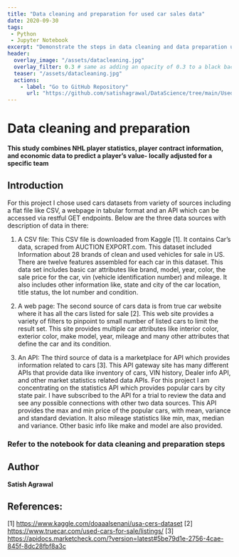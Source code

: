 ```yaml
---
title: "Data cleaning and preparation for used car sales data"
date: 2020-09-30
tags:
 - Python
 - Jupyter Notebook
excerpt: "Demonstrate the steps in data cleaning and data preparation using used car sales dataset"
header:
  overlay_image: "/assets/datacleaning.jpg"
  overlay_filter: 0.3 # same as adding an opacity of 0.3 to a black background
  teaser: "/assets/datacleaning.jpg"
  actions:
    - label: "Go to GitHub Repository"
      url: "https://github.com/satishagrawal/DataScience/tree/main/Used%20Car%20Sales%20Data%20Preparation"
---
```


# Data cleaning and preparation
**This study combines NHL player statistics, player contract information, and economic data to predict a player’s value- locally adjusted for a specific team**

## Introduction
For this project I chose used cars datasets from variety of sources including a flat file like CSV, a webpage in tabular format and an API which can be accessed via restful GET endpoints. Below are the three data sources with description of data in there:

1.	A CSV file: This CSV file is downloaded from Kaggle [1]. It contains Car’s data, scraped from AUCTION EXPORT.com. This dataset included Information about 28 brands of clean and used vehicles for sale in US. There are twelve features assembled for each car in this dataset. This data set includes basic car attributes like brand, model, year, color, the sale price for the car, vin (vehicle identification number) and mileage. It also includes other information like, state and city of the car location, title status, the lot number and condition.

2.	A web page: The second source of cars data is from true car website where it has all the cars listed for sale [2]. This web site provides a variety of filters to pinpoint to small number of listed cars to limit the result set. This site provides multiple car attributes like interior color, exterior color, make model, year, mileage and many other attributes that define the car and its condition.

3.	An API: The third source of data is a marketplace for API which provides information related to cars [3]. This API gateway site has many different APIs that provide data like inventory of cars, VIN history, Dealer info API, and other market statistics related data APIs. For this project I am concentrating on the statistics API which provides popular cars by city state pair. I have subscribed to the API for a trial to review the data and see any possible connections with other two data sources. This API provides the max and min price of the popular cars, with mean, variance and standard deviation. It also mileage statistics like min, max, median and variance. Other basic info like make and model are also provided.

### Refer to the notebook for data cleaning and preparation steps

## Author
**Satish Agrawal**

## References:
[1] https://www.kaggle.com/doaaalsenani/usa-cers-dataset
[2] https://www.truecar.com/used-cars-for-sale/listings/
[3] https://apidocs.marketcheck.com/?version=latest#5be79d1e-2756-4cae-845f-8dc28fbf8a3c
